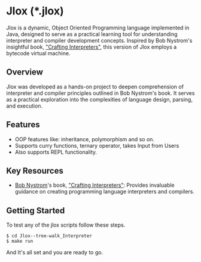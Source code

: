 # Jlox (*.jlox)

Jlox is a dynamic, Object Oriented Programming language implemented in Java, designed to serve as a practical learning tool for understanding interpreter and compiler development concepts. Inspired by Bob Nystrom's insightful book, ["Crafting Interpreters"](https://craftinginterpreters.com/), this version of Jlox employs a bytecode virtual machine.

## Overview

Jlox was developed as a hands-on project to deepen comprehension of interpreter and compiler principles outlined in Bob Nystrom's book. It serves as a practical exploration into the complexities of language design, parsing, and execution.

## Features

- OOP features like: inheritance, polymorphism and so on.
- Supports curry functions, ternary operator, takes Input from Users
- Also supports REPL functionality.

## Key Resources

- [Bob Nystrom](https://stuffwithstuff.com/)'s book, ["Crafting Interpreters"](https://craftinginterpreters.com/): Provides invaluable guidance on creating programming language interpreters and compilers.

## Getting Started

To test any of the jlox scripts follow these steps.

```
$ cd Jlox--tree-walk_Interpreter
$ make run
```

And It's all set and you are ready to go.
